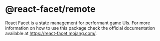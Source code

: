 # @react-facet/remote

React Facet is a state management for performant game UIs. For more information on how to use this package check the official documentation available at https://react-facet.mojang.com/.
